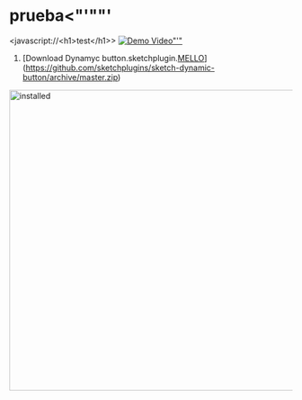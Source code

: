 prueba&#60;&#34;'"\"\'
======

<javascript://\<h1\>test\</h1\>>
[![Demo Video"'&#34;](https://camo.githubusercontent.com)](http://www.youtube.com/watch?v=ZJCYUCU7YxQ)

1. [Download Dynamyc button.sketchplugin.[MELLO](http://github.com/claro)](https://github.com/sketchplugins/sketch-dynamic-button/archive/master.zip)

  <img src="https://camo.githubusercontent.com" alt="installed" width="534"></img>
